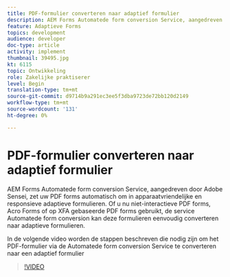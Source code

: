 ```yaml
---
title: PDF-formulier converteren naar adaptief formulier
description: AEM Forms Automatede form conversion Service, aangedreven door Adobe Sensei, zet uw PDF forms automatisch om in apparaatvriendelijke en responsieve adaptieve formulieren. Of u nu niet-interactieve PDF forms, Acro Forms of op XFA gebaseerde PDF forms gebruikt, de service Automatede form conversion kan deze formulieren eenvoudig converteren naar adaptieve formulieren.
feature: Adaptieve Forms
topics: development
audience: developer
doc-type: article
activity: implement
thumbnail: 39495.jpg
kt: 6115
topic: Ontwikkeling
role: Zakelijke praktiserer
level: Begin
translation-type: tm+mt
source-git-commit: d9714b9a291ec3ee5f3dba9723de72bb120d2149
workflow-type: tm+mt
source-wordcount: '131'
ht-degree: 0%

---
```


# PDF-formulier converteren naar adaptief formulier

AEM Forms Automatede form conversion Service, aangedreven door Adobe Sensei, zet uw PDF forms automatisch om in apparaatvriendelijke en responsieve adaptieve formulieren. Of u nu niet-interactieve PDF forms, Acro Forms of op XFA gebaseerde PDF forms gebruikt, de service Automatede form conversion kan deze formulieren eenvoudig converteren naar adaptieve formulieren.

In de volgende video worden de stappen beschreven die nodig zijn om het PDF-formulier via de Automatede form conversion Service te converteren naar een adaptief formulier

>[!VIDEO](https://video.tv.adobe.com/v/39495/?quality=9&learn=on)

